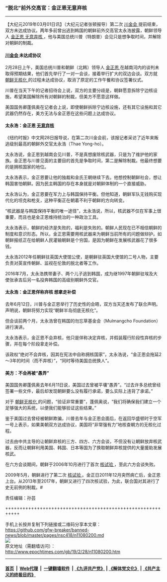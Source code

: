 ### “脱北”前外交高官：金正恩无意弃核
------------------------

<p>
 【大纪元2019年03月01日讯】（大纪元记者张顿报导）第二次
 <a href="http://www.epochtimes.com/gb/tag/%E5%B7%9D%E9%87%91%E4%BC%9A.html">
  川金会
 </a>
 提前结束，双方未达成协议。两年多前曾出逃到韩国的朝鲜前外交高官太永浩披露，朝鲜领导人
 <a href="http://www.epochtimes.com/gb/tag/%E9%87%91%E6%AD%A3%E6%81%A9.html">
  金正恩
 </a>
 <a href="http://www.epochtimes.com/gb/tag/%E6%97%A0%E6%84%8F%E5%BC%83%E6%A0%B8.html">
  无意弃核
 </a>
 ，他与美国总统川普（特朗普）会见只是想争取时间，并解除对朝鲜的制裁。
</p>
<h4>
 <strong>
  <a href="http://www.epochtimes.com/gb/tag/%E5%B7%9D%E9%87%91%E4%BC%9A.html">
   川金会
  </a>
  未达成协议
 </strong>
</h4>
<p>
 2月28日上午，美国总统川普和朝鲜（北韩）领导人
 <a href="http://www.epochtimes.com/gb/tag/%E9%87%91%E6%AD%A3%E6%81%A9.html">
  金正恩
 </a>
 在越南河内的谈判未取得预期结果，他们首先举行了一对一会谈，接着举行扩大的双边会谈。双方就
 <a href="http://www.epochtimes.com/gb/tag/%E6%9C%9D%E9%B2%9C%E6%97%A0%E6%A0%B8%E5%8C%96.html">
  朝鲜无核化
 </a>
 的过程未达成协议，取消了原定的工作午餐和协议签署仪式。
</p>
<p>
 川普在当天下午的记者招待会上说，双方的主要分歧是，朝鲜愿意拆除宁边核设施，希望美国解除所有对朝鲜的制裁，但美方不愿意这样做。
</p>
<p>
 美国国务卿蓬佩奥在记者会上说，即使朝鲜拆除宁边核设施，还有其它设施和其它武器仍然存在，美方无法与金正恩在这些问题上达成协议。
</p>
<h4>
 <strong>
  太永浩：金正恩
  <a href="http://www.epochtimes.com/gb/tag/%E6%97%A0%E6%84%8F%E5%BC%83%E6%A0%B8.html">
   无意弃核
  </a>
 </strong>
</h4>
<p>
 《纽约时报》中文网28日报导说，在第二次川金会前，该报记者采访了近年来叛逃级别最高的朝鲜外交官太永浩（Thae Yong-ho）。
</p>
<p>
 太永浩说，金正恩到越南会见川普，不是真想废除核武器，只是为了维护他的家族。金正恩与川普见面的主要目的首先是争取时间，第二是解除制裁。他最终想要的是拥核国家的地位。
</p>
<p>
 太永浩表示，金正恩要让他的独裁和金氏王朝继续下去。他想控制朝鲜社会，想让韩国害怕朝鲜。因为民主韩国的存在本身就是对朝鲜体制的一个直接威胁。
</p>
<p>
 太永浩认为，金正恩要在军力上与韩国保持平衡。但他知道，朝鲜军队无钱购买现代化的坦克和枪支，这种平衡正在朝着不利于朝鲜的方向转变。
</p>
<p>
 “核武器是与韩国保持平衡的唯一途径”，太永浩说，所以，核武器不仅在军事上很重要，而且也是金正恩维持统治的一种政治工具。
</p>
<p>
 太永浩表示，朝鲜的经济是失败的，福利是失败的。朝鲜人民现在已不相信朝鲜的制度和意识形态。所以，金正恩需要用核武器来为朝鲜当前所有的问题做辩护。如朝鲜报纸正在给朝鲜人民灌输朝鲜是个穷国，是因为朝鲜在发展核武器花了很多钱。
</p>
<p>
 太永浩2012年任朝鲜驻英国大使馆公使，是朝鲜驻英国大使馆的二号人物，主要负责对英宣传朝鲜、监视在伦敦的脱北者等工作。
</p>
<p>
 2016年7月，太永浩携带妻子、两个儿子逃到韩国，成为继1997年朝鲜驻埃及大使张承吉后另一名投奔韩国的高级别朝鲜外交官。
</p>
<h4>
 <strong>
  太永浩：金正恩佯称弃核 想拿走补偿
  <br/>
 </strong>
</h4>
<p>
 去年6月12日，川普与金正恩举行了历史性的会晤，双方当天还发布了联合声明。声明说，朝鲜将努力实现“朝鲜半岛彻底无核化”。
</p>
<p>
 但会谈前两个月，太永浩曾在韩国的勿忘草基金会（Mulmangcho Foundation）进行演讲。
</p>
<p>
 太永浩表示，金正恩不会弃核，他只是佯称决定弃核，并假装履行阶段性弃核的步骤，并在每个阶段拿走补偿。
</p>
<p>
 该政权“绝对不会弃核，因其在宪法中自称拥核国家”，太永浩说，“金正恩会拖延2～3年的时间（而不弃核）”，“同时等待美国总统换人”。
</p>
<h4>
 <strong>
  美方：不会再被“愚弄”
 </strong>
</h4>
<p>
 美国国务卿蓬佩奥去年6月11日说，美国过去曾被平壤“愚弄”。“过去许多总统曾经签署一些文件，最后却发现朝鲜要么没有履行承诺，要么实际上违背了承诺。”
</p>
<p>
 对于
 <a href="http://www.epochtimes.com/gb/tag/%E6%9C%9D%E9%B2%9C%E6%97%A0%E6%A0%B8%E5%8C%96.html">
  朝鲜无核化
 </a>
 的问题，“验证非常重要”，蓬佩奥说，“我们将确保我们建立一个足够强大的系统，以便我们能够验证这些结果。”
</p>
<p>
 鉴于美国过去曾经被朝鲜欺骗，川普去年与金正恩会面后，在返回华盛顿时于空军一号上表示，如果美朝双方达成协议，美国将“非常强有力”地核查朝方的无核化过程。
</p>
<p>
 过去由中共主导的让朝鲜弃核的三方、四方、六方会谈，不但没有让朝鲜放弃核武器，反而让朝鲜利用美国、韩国、日本等国为了换取朝鲜弃核提供的大量援助发展核武。
</p>
<p>
 在六方会谈期间，朝鲜于2006年10月进行了首次
 <a href="http://www.epochtimes.com/gb/tag/%E6%A0%B8%E8%AF%95%E9%AA%8C.html">
  核试验
 </a>
 ，至此六方会谈失败。
</p>
<p>
 2009年5月，朝鲜进行了第二次
 <a href="http://www.epochtimes.com/gb/tag/%E6%A0%B8%E8%AF%95%E9%AA%8C.html">
  核试验
 </a>
 。金正日2011年12月突然病亡后，金正恩上台。从2013年至2017年，朝鲜又进行了四次核试验，为此，联合国对其进行了史无前例的制裁。#
</p>
<p>
 责任编辑：孙芸
</p>

+++++++++++++++++++++++++++++++++++++++++++++++++++++++++++<br/><br/>
手机上长按并复制下列链接或二维码分享本文章：<br/>
https://github.com/gfw-breaker/banned-news/blob/master/pages/nsc418/n11080200.md <br/>
<a href='https://github.com/gfw-breaker/banned-news/blob/master/pages/nsc418/n11080200.md'><img src='https://github.com/gfw-breaker/banned-news/blob/master/pages/nsc418/n11080200.md.png'/></a> <br/>
原文地址（需翻墙访问）：http://www.epochtimes.com/gb/19/2/28/n11080200.htm


------------------------
#### [首页](https://github.com/gfw-breaker/banned-news/blob/master/README.md) &nbsp;|&nbsp; [Web代理](https://github.com/labour-camp/helloworld) &nbsp;|&nbsp; [一键翻墙软件](https://github.com/gfw-breaker/nogfw/blob/master/README.md) &nbsp;| [《九评共产党》](https://github.com/gfw-breaker/9ping.md/blob/master/README.md#九评之一评共产党是什么) | [《解体党文化》](https://github.com/gfw-breaker/jtdwh.md/blob/master/README.md) | [《共产主义的终极目的》](https://github.com/gfw-breaker/gczydzjmd.md/blob/master/README.md)

